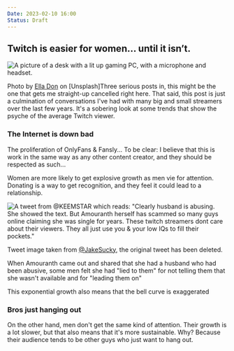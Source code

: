 ```yaml
---
Date: 2023-02-10 16:00
Status: Draft
---
```


## Twitch is easier for women… until it isn’t.

![A picture of a desk with a lit up gaming PC, with a microphone and headset.](https://images.unsplash.com/photo-1598550480917-1c485268676e?w=1000)<div class="caption">Photo by [Ella Don](https://unsplash.com/@elladon) on [Unsplash]Three serious posts in, this might be the one that gets me straight-up cancelled right here. That said, this post is just a culmination of conversations I've had with many big and small streamers over the last few years. It's a sobering look at some trends that show the psyche of the average Twitch viewer. 

### The Internet is down bad

The proliferation of OnlyFans & Fansly... To be clear: I believe that this is work in the same way as any other content creator, and they should be respected as such...

Women are more likely to get explosive growth as men vie for attention. Donating is a way to get recognition, and they feel it could lead to a relationship.

![A tweet from @KEEMSTAR which reads: "Clearly husband is abusing. She showed the text. But Amouranth herself has scammed so many guys online claiming she was single for years. These twitch streamers dont care about their viewers. They all just use you & your low IQs to fill their pockets."](https://pbs.twimg.com/media/FfNa8R_UcAAmvPx?format=png)<div class="caption">Tweet image taken from [@JakeSucky](https://twitter.com/JakeSucky/status/1581709055726231555), the original tweet has been deleted.</div>

When Amouranth came out and shared that she had a husband who had been abusive, some men felt she had "lied to them" for not telling them that she wasn't available and for "leading them on"

This exponential growth also means that the bell curve is exaggerated

### Bros just hanging out

On the other hand, men don't get the same kind of attention. Their growth is a lot slower, but that also means that it's more sustainable. Why? Because their audience tends to be other guys who just want to hang out.